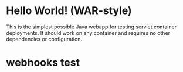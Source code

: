 Hello World! (WAR-style)
===============

This is the simplest possible Java webapp for testing servlet container deployments.  It should work on any container and requires no other dependencies or configuration.
# webhooks test
